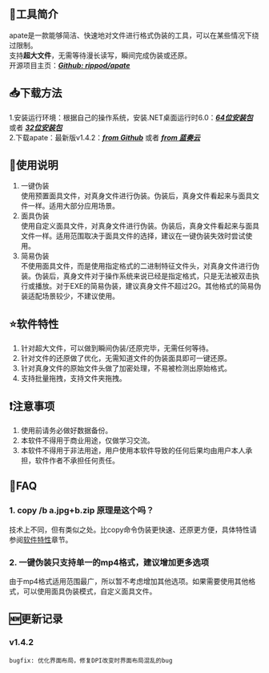 ## 📑工具简介  
  apate是一款能够简洁、快速地对文件进行格式伪装的工具，可以在某些情况下绕过限制。  
  支持**超大文件**，无需等待漫长读写，瞬间完成伪装或还原。  
  开源项目主页：[**_Github: rippod/apate_**](https://github.com/rippod/apate)  
  
## 📥下载方法
  1.安装运行环境：根据自己的操作系统，安装.NET桌面运行时6.0：[**_64位安装包_**](https://dotnet.microsoft.com/zh-cn/download/dotnet/thank-you/runtime-desktop-6.0.16-windows-x64-installer) 或者 [**_32位安装包_**](https://dotnet.microsoft.com/zh-cn/download/dotnet/thank-you/runtime-desktop-6.0.16-windows-x86-installer)  
  2.下载apate：最新版v1.4.2：[**_from Github_**](https://github.com/rippod/apate/releases/download/apate.v1.4.2/apate.v1.4.2.zip) 或者 [**_from 蓝奏云_**](https://wwve.lanzoup.com/iEaSU0ymznza)  
  
## 📗使用说明  
  1. 一键伪装  
  使用预置面具文件，对真身文件进行伪装。伪装后，真身文件看起来与面具文件一样。适用大部分应用场景。  
  2. 面具伪装  
  使用自定义面具文件，对真身文件进行伪装。伪装后，真身文件看起来与面具文件一样。适用范围取决于面具文件的选择，建议在一键伪装失效时尝试使用。  
  3. 简易伪装  
  不使用面具文件，而是使用指定格式的二进制特征文件头，对真身文件进行伪装。伪装后，真身文件对于操作系统来说已经是指定格式，只是无法被双击执行或播放。对于EXE的简易伪装，建议真身文件不超过2G。其他格式的简易伪装适配场景较少，不建议使用。  

## ⭐软件特性  
  1. 针对超大文件，可以做到瞬间伪装/还原完毕，无需任何等待。  
  2. 针对文件的还原做了优化，无需知道文件的伪装面具即可一键还原。  
  3. 针对真身文件的原始文件头做了加密处理，不易被检测出原始格式。
  4. 支持批量拖拽，支持文件夹拖拽。  

## ❗注意事项  
  1. 使用前请务必做好数据备份。  
  2. 本软件不得用于商业用途，仅做学习交流。  
  3. 本软件不得用于非法用途，用户使用本软件导致的任何后果均由用户本人承担，软件作者不承担任何责任。  

## 🙋FAQ  
### 1. copy /b a.jpg+b.zip 原理是这个吗？  
  技术上不同，但有类似之处。比copy命令伪装更快速、还原更方便，具体特性请参阅[软件特性](#软件特性)章节。
  
### 2. 一键伪装只支持单一的mp4格式，建议增加更多选项  
  由于mp4格式适用范围最广，所以暂不考虑增加其他选项。如果需要使用其他格式，可以使用面具伪装模式，自定义面具文件。  

## 🆕更新记录  
  ### v1.4.2  
    bugfix: 优化界面布局，修复DPI改变时界面布局混乱的bug  
